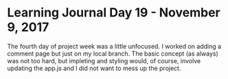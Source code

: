 # Learning Journal Day 19 - November 9, 2017

The fourth day of project week was a little unfocused.  I worked on adding a comment page but just on my local branch.  The basic concept (as always) was not too hard, but impleting and styling would, of course, involve updating the app.js and I did not want to mess up the project.
